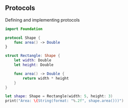 <!-- METADATA
{
  "title": "Swift Protocols",
  "tags": [
    "swift",
    "protocols"
  ],
  "language": "swift"
}
-->

## Protocols
Defining and implementing protocols
```swift
import Foundation

protocol Shape {
    func area() -> Double
}

struct Rectangle: Shape {
    let width: Double
    let height: Double

    func area() -> Double {
        return width * height
    }
}

let shape: Shape = Rectangle(width: 5, height: 3)
print("Area: \(String(format: "%.2f", shape.area()))")
```
